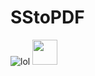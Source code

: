 # SStoPDF

![lol](https://gifyu.com/image/SSFPI)
<img src="https://gifyu.com/image/SSFPI" width="40" height="40" />
